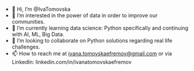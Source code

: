- 👋 Hi, I’m @IvaTomovska
- 👀 I’m interested in the power of data in order to improve our communities. 
- 🌱 I’m currently learning data science: Python specifically and continuing with AI, ML, Big Data. 
- 💞️ I’m looking to collaborate on Python solutions regarding real life challenges. 
- 📫 How to reach me at ivana.tomovskaefremov@gmail.com or via LinkedIn: linkedin.com/in/ivanatomovskaefremov

<!---
IvaTomovska/IvaTomovska is a ✨ special ✨ repository because its `README.md` (this file) appears on your GitHub profile.
You can click the Preview link to take a look at your changes.
--->
